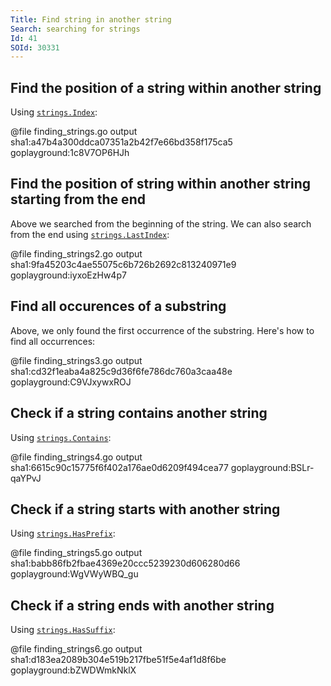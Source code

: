 ```yaml
---
Title: Find string in another string
Search: searching for strings
Id: 41
SOId: 30331
---
```


## Find the position of a string within another string

Using [`strings.Index`](https://golang.org/pkg/strings/#Index):

@file finding_strings.go output sha1:a47b4a300ddca07351a2b42f7e66bd358f175ca5 goplayground:1c8V7OP6HJh

## Find the position of string within another string starting from the end

Above we searched from the beginning of the string. We can also search from the end using [`strings.LastIndex`](https://golang.org/pkg/strings/#LastIndex):

@file finding_strings2.go output sha1:9fa45203c4ae55075c6b726b2692c813240971e9 goplayground:iyxoEzHw4p7

## Find all occurences of a substring

Above, we only found the first occurrence of the substring. Here's how to find all occurrences:

@file finding_strings3.go output sha1:cd32f1eaba4a825c9d36f6fe786dc760a3caa48e goplayground:C9VJxywxROJ

<!-- TODO: example using a regular expression -->

## Check if a string contains another string

Using [`strings.Contains`](https://golang.org/pkg/strings/#Contains):

@file finding_strings4.go output sha1:6615c90c15775f6f402a176ae0d6209f494cea77 goplayground:BSLr-qaYPvJ

## Check if a string starts with another string

Using [`strings.HasPrefix`](https://golang.org/pkg/strings/#HasPrefix):

@file finding_strings5.go output sha1:babb86fb2fbae4369e20ccc5239230d606280d66 goplayground:WgVWyWBQ_gu

## Check if a string ends with another string

Using [`strings.HasSuffix`](https://golang.org/pkg/strings/#HasSuffix):

@file finding_strings6.go output sha1:d183ea2089b304e519b217fbe51f5e4af1d8f6be goplayground:bZWDWmkNklX
